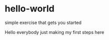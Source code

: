 # hello-world
simple exercise that gets you started

Hello everybody
just making my first steps here
